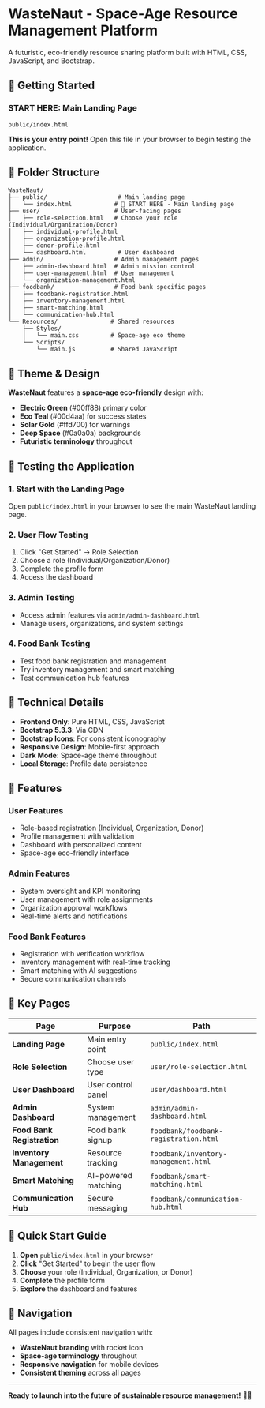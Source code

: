 # WasteNaut - Space-Age Resource Management Platform

A futuristic, eco-friendly resource sharing platform built with HTML, CSS, JavaScript, and Bootstrap.

## 🚀 Getting Started

### **START HERE: Main Landing Page**
```
public/index.html
```
**This is your entry point!** Open this file in your browser to begin testing the application.

## 📁 Folder Structure

```
WasteNaut/
├── public/                    # Main landing page
│   └── index.html            # 🎯 START HERE - Main landing page
├── user/                     # User-facing pages
│   ├── role-selection.html   # Choose your role (Individual/Organization/Donor)
│   ├── individual-profile.html
│   ├── organization-profile.html
│   ├── donor-profile.html
│   └── dashboard.html         # User dashboard
├── admin/                    # Admin management pages
│   ├── admin-dashboard.html  # Admin mission control
│   ├── user-management.html  # User management
│   └── organization-management.html
├── foodbank/                 # Food bank specific pages
│   ├── foodbank-registration.html
│   ├── inventory-management.html
│   ├── smart-matching.html
│   └── communication-hub.html
└── Resources/               # Shared resources
    ├── Styles/
    │   └── main.css         # Space-age eco theme
    └── Scripts/
        └── main.js          # Shared JavaScript
```

## 🎨 Theme & Design

**WasteNaut** features a **space-age eco-friendly** design with:
- **Electric Green** (#00ff88) primary color
- **Eco Teal** (#00d4aa) for success states
- **Solar Gold** (#ffd700) for warnings
- **Deep Space** (#0a0a0a) backgrounds
- **Futuristic terminology** throughout

## 🧪 Testing the Application

### 1. **Start with the Landing Page**
Open `public/index.html` in your browser to see the main WasteNaut landing page.

### 2. **User Flow Testing**
1. Click "Get Started" → Role Selection
2. Choose a role (Individual/Organization/Donor)
3. Complete the profile form
4. Access the dashboard

### 3. **Admin Testing**
- Access admin features via `admin/admin-dashboard.html`
- Manage users, organizations, and system settings

### 4. **Food Bank Testing**
- Test food bank registration and management
- Try inventory management and smart matching
- Test communication hub features

## 🔧 Technical Details

- **Frontend Only**: Pure HTML, CSS, JavaScript
- **Bootstrap 5.3.3**: Via CDN
- **Bootstrap Icons**: For consistent iconography
- **Responsive Design**: Mobile-first approach
- **Dark Mode**: Space-age theme throughout
- **Local Storage**: Profile data persistence

## 🚀 Features

### User Features
- Role-based registration (Individual, Organization, Donor)
- Profile management with validation
- Dashboard with personalized content
- Space-age eco-friendly interface

### Admin Features
- System oversight and KPI monitoring
- User management with role assignments
- Organization approval workflows
- Real-time alerts and notifications

### Food Bank Features
- Registration with verification workflow
- Inventory management with real-time tracking
- Smart matching with AI suggestions
- Secure communication channels

## 🌟 Key Pages

| Page | Purpose | Path |
|------|---------|------|
| **Landing Page** | Main entry point | `public/index.html` |
| **Role Selection** | Choose user type | `user/role-selection.html` |
| **User Dashboard** | User control panel | `user/dashboard.html` |
| **Admin Dashboard** | System management | `admin/admin-dashboard.html` |
| **Food Bank Registration** | Food bank signup | `foodbank/foodbank-registration.html` |
| **Inventory Management** | Resource tracking | `foodbank/inventory-management.html` |
| **Smart Matching** | AI-powered matching | `foodbank/smart-matching.html` |
| **Communication Hub** | Secure messaging | `foodbank/communication-hub.html` |

## 🎯 Quick Start Guide

1. **Open** `public/index.html` in your browser
2. **Click** "Get Started" to begin the user flow
3. **Choose** your role (Individual, Organization, or Donor)
4. **Complete** the profile form
5. **Explore** the dashboard and features

## 🔗 Navigation

All pages include consistent navigation with:
- **WasteNaut branding** with rocket icon
- **Space-age terminology** throughout
- **Responsive navigation** for mobile devices
- **Consistent theming** across all pages

---

**Ready to launch into the future of sustainable resource management!** 🚀🌱
